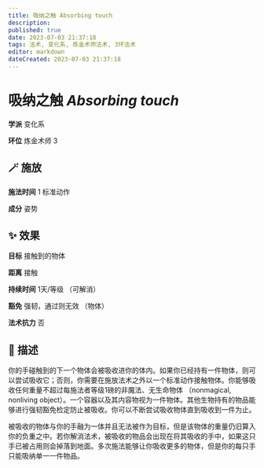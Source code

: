 ```yaml
---
title: 吸纳之触 Absorbing touch
description: 
published: true
date: 2023-07-03 21:37:18
tags: 法术, 变化系, 炼金术师法术, 3环法术
editor: markdown
dateCreated: 2023-07-03 21:37:18
---
```


# **吸纳之触** *Absorbing touch*

**学派** 变化系 

**环位** 炼金术师 3

## 🪄 施放

**施法时间** 1 标准动作

**成分** 姿势

## ✨ 效果 

**目标** 接触到的物体 

**距离** 接触  

**持续时间** 1天/等级 （可解消） 

**豁免** 强韧，通过则无效 （物体）

**法术抗力** 否

## 📖 描述

你的手碰触到的下一个物体会被吸收进你的体内。如果你已经持有一件物体，则可以尝试吸收它；否则，你需要在施放法术之外以一个标准动作接触物体。你能够吸收任何重量不超过每施法者等级1磅的非魔法、无生命物体 （nonmagical, nonliving object）。一个容器以及其内容物视为一件物体。其他生物持有的物品能够进行强韧豁免检定防止被吸收。你可以不断尝试吸收物体直到吸收到一件为止。

被吸收的物体与你的手融为一体并且无法被作为目标，但是该物体的重量仍旧算入你的负重之中。若你解消法术，被吸收的物品会出现在将其吸收的手中，如果这只手已被占用则会掉落到地面。多次施法能够让你吸收更多的物体，但是你的每只手只能吸纳单一一件物品。
    